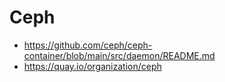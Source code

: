 # Ceph
- https://github.com/ceph/ceph-container/blob/main/src/daemon/README.md
- https://quay.io/organization/ceph